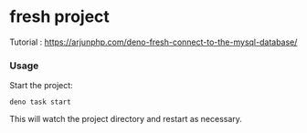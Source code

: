 # fresh project

Tutorial : https://arjunphp.com/deno-fresh-connect-to-the-mysql-database/

### Usage

Start the project:

```
deno task start
```

This will watch the project directory and restart as necessary.
